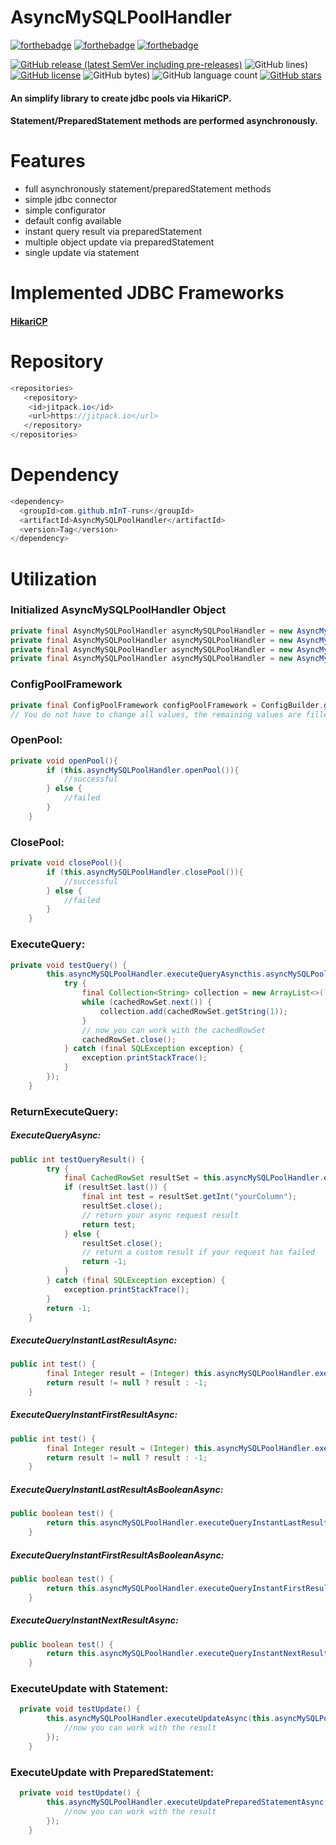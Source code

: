 # AsyncMySQLPoolHandler
[![forthebadge](https://forthebadge.com/images/badges/made-with-java.svg)](https://forthebadge.com) [![forthebadge](https://forthebadge.com/images/badges/open-source.svg)](https://forthebadge.com) [![forthebadge](https://forthebadge.com/images/badges/powered-by-coffee.svg)](https://forthebadge.com)

[![GitHub release (latest SemVer including pre-releases)](https://img.shields.io/github/v/release/mInT-runs/AsyncMySQLPoolHandler?include_prereleases&style=for-the-badge)](https://github.com/mInT-runs/AsyncMySQLPoolHandler/releases) ![GitHub lines)](https://img.shields.io/tokei/lines/github/mInT-runs/AsyncMySQLPoolHandler?color=yellow&style=for-the-badge) [![GitHub license](https://img.shields.io/github/license/mInT-runs/AsyncMySQLPoolHandler?style=for-the-badge)](https://github.com/mInT-runs/AsyncMySQLPoolHandler/blob/main/LICENSE) ![GitHub bytes)](https://img.shields.io/github/languages/code-size/mInT-runs/AsyncMySQLPoolHandler?color=orange&style=for-the-badge) ![GitHub language count](https://img.shields.io/github/languages/count/mInT-runs/AsyncMySQLPoolHandler?style=for-the-badge) [![GitHub stars](https://img.shields.io/github/stars/mInT-runs/AsyncMySQLPoolHandler?style=for-the-badge)](https://github.com/mInT-runs/AsyncMySQLPoolHandler/stargazers) 
#### An simplify library to create jdbc pools via HikariCP. 
#### Statement/PreparedStatement methods are performed asynchronously.
# Features
- full asynchronously statement/preparedStatement methods
- simple jdbc connector
- simple configurator
- default config available
- instant query result via preparedStatement
- multiple object update via preparedStatement
- single update via statement
# Implemented JDBC Frameworks
#### [HikariCP](https://github.com/brettwooldridge/HikariCP)
# Repository
```java
<repositories>
   <repository>
    <id>jitpack.io</id>
    <url>https://jitpack.io</url>
   </repository>
</repositories>
```
# Dependency
```java
<dependency>
  <groupId>com.github.mInT-runs</groupId>
  <artifactId>AsyncMySQLPoolHandler</artifactId>
  <version>Tag</version>
</dependency>
```
# Utilization
### Initialized AsyncMySQLPoolHandler Object
```java
private final AsyncMySQLPoolHandler asyncMySQLPoolHandler = new AsyncMySQLPoolHandler(hostname, username, password, enumPoolFramework, configPoolFramework);
private final AsyncMySQLPoolHandler asyncMySQLPoolHandler = new AsyncMySQLPoolHandler(hostname, port, username, password, enumPoolFramework, configPoolFramework);
private final AsyncMySQLPoolHandler asyncMySQLPoolHandler = new AsyncMySQLPoolHandler(hostname, username, password , database, enumPoolFramework, configPoolFramework);
private final AsyncMySQLPoolHandler asyncMySQLPoolHandler = new AsyncMySQLPoolHandler(hostname, port, username, password, database, enumPoolFramework, configPoolFramework);
```
### ConfigPoolFramework
```java
private final ConfigPoolFramework configPoolFramework = ConfigBuilder.getConfigBuilder().build(); // returns a default configuration
// You do not have to change all values, the remaining values are filled with default values.
```
### OpenPool:
```java
private void openPool(){
        if (this.asyncMySQLPoolHandler.openPool()){
            //successful
        } else {
            //failed
        }
    }
```
### ClosePool:
```java
private void closePool(){
        if (this.asyncMySQLPoolHandler.closePool()){
            //successful
        } else {
            //failed
        }
    }
```
### ExecuteQuery:
```java
private void testQuery() {
        this.asyncMySQLPoolHandler.executeQueryAsyncthis.asyncMySQLPoolHandler.removeSQLInjectionPossibility("SELECT * FROM `" + "yourTable" + "`;")).whenComplete((cachedRowSet, throwable) -> {
            try {
                final Collection<String> collection = new ArrayList<>();
                while (cachedRowSet.next()) {
                    collection.add(cachedRowSet.getString(1));
                }
                // now you can work with the cachedRowSet
                cachedRowSet.close();
            } catch (final SQLException exception) {
                exception.printStackTrace();
            }
        });
    }
```
### ReturnExecuteQuery:
##### ExecuteQueryAsync:
```java
public int testQueryResult() {
        try {
            final CachedRowSet resultSet = this.asyncMySQLPoolHandler.executeQueryAsync(this.asyncMySQLPoolHandler.removeSQLInjectionPossibility("SELECT `yourColumn` FROM `" + "yourTable" + "` WHERE `yourValue`= '" + value + "';")).join();
            if (resultSet.last()) {
                final int test = resultSet.getInt("yourColumn");
                resultSet.close();
                // return your async request result
                return test;
            } else {
                resultSet.close();
                // return a custom result if your request has failed
                return -1;
            }
        } catch (final SQLException exception) {
            exception.printStackTrace();
        }
        return -1;
    }
```
##### ExecuteQueryInstantLastResultAsync:
```java
public int test() {
        final Integer result = (Integer) this.asyncMySQLPoolHandler.executeQueryInstantLastResultAsync(this.asyncMySQLPoolHandler.removeSQLInjectionPossibility("SELECT `yourColumn` FROM `" + "yourTable" + "` WHERE `yourValue`= '" + value + "';" , "yourColumn")).join();
        return result != null ? result : -1;
    }
```
##### ExecuteQueryInstantFirstResultAsync:
```java
public int test() {
        final Integer result = (Integer) this.asyncMySQLPoolHandler.executeQueryInstantFirstResultAsync(this.asyncMySQLPoolHandler.removeSQLInjectionPossibility("SELECT `yourColumn` FROM `" + "yourTable" + "` WHERE `yourValue`= '" + value + "';" , "yourColumn")).join();
        return result != null ? result : -1;
    }
```
##### ExecuteQueryInstantLastResultAsBooleanAsync:
```java
public boolean test() {
        return this.asyncMySQLPoolHandler.executeQueryInstantLastResultAsBooleanAsync(this.asyncMySQLPoolHandler.removeSQLInjectionPossibility("SELECT `yourColumn` FROM `" + "yourTable" + "` WHERE `yourValue`= '" + value + "';" , "yourColumn")).join();
    }
```    
##### ExecuteQueryInstantFirstResultAsBooleanAsync:
```java
public boolean test() {
        return this.asyncMySQLPoolHandler.executeQueryInstantFirstResultAsBooleanAsync(this.asyncMySQLPoolHandler.removeSQLInjectionPossibility("SELECT `yourColumn` FROM `" + "yourTable" + "` WHERE `yourValue`= '" + value + "';" , "yourColumn")).join();
    }
```    
##### ExecuteQueryInstantNextResultAsync:
```java
public boolean test() {
        return this.asyncMySQLPoolHandler.executeQueryInstantNextResultAsync(this.asyncMySQLPoolHandler.removeSQLInjectionPossibility("SELECT * FROM `" + "yourTable" + "` WHERE `yourValue`= '" + value + "';")).join();
    }
```

### ExecuteUpdate with Statement:
```java
  private void testUpdate() {
        this.asyncMySQLPoolHandler.executeUpdateAsync(this.asyncMySQLPoolHandler.removeSQLInjectionPossibility("INSERT INTO `" + "yourTable" + "` SET `yourColumn` = '" + "yourValue" + "';")).whenComplete((aVoid, throwable) -> {
            //now you can work with the result
        });
    }
```
### ExecuteUpdate with PreparedStatement:
```java
  private void testUpdate() {
        this.asyncMySQLPoolHandler.executeUpdatePreparedStatementAsync(this.asyncMySQLPoolHandler.removeSQLInjectionPossibility("INSERT INTO `" + "yourTable" + "` (value1, value2, value3, value4) VALUES (?, ?, ?, ?)"), value1,value2,value3,value4).whenComplete((aVoid, throwable) -> {
            //now you can work with the result
        });
    }
```

